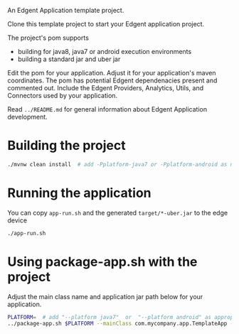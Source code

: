 An Edgent Application template project.

Clone this template project to start your Edgent application project.

The project's pom supports

- building for java8, java7 or android execution environments
- building a standard jar and uber jar

Edit the pom for your application.  Adjust it for your application's maven coordinates.
The pom has potential Edgent dependenacies present and commented out.
Include the Edgent Providers, Analytics, Utils, and Connectors used by your application.

Read `../README.md` for general information about Edgent Application development.

# Building the project
```sh
./mvnw clean install  # add -Pplatform-java7 or -Pplatform-android as needed
```

# Running the application

You can copy `app-run.sh` and the generated `target/*-uber.jar` to the edge device
```sh
./app-run.sh
```

# Using package-app.sh with the project

Adjust the main class name and application jar path below for your application.
```sh
PLATFORM=  # add "--platform java7"  or  "--platform android" as appropriate
../package-app.sh $PLATFORM --mainClass com.mycompany.app.TemplateApp --appjar target/my-app-1.0-SNAPSHOT.jar
```
